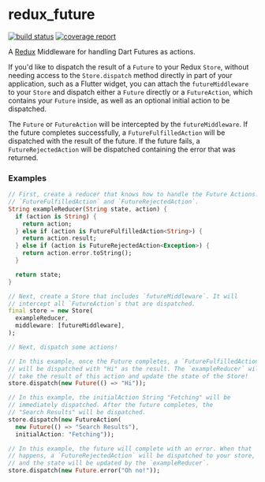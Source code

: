 # redux_future

[![build status](https://gitlab.com/brianegan/redux_future/badges/master/build.svg)](https://gitlab.com/brianegan/redux_future/commits/master)  [![coverage report](https://gitlab.com/brianegan/redux_future/badges/master/coverage.svg)](https://brianegan.gitlab.io/redux_future/coverage/)

A [Redux](https://pub.dartlang.org/packages/redux) Middleware for handling Dart Futures as actions. 

If you'd like to dispatch the result of a `Future` to your Redux `Store`, without needing access to the `Store.dispatch` method directly in part of your application, such as a Flutter widget, you can attach the `futureMiddleware` to your `Store` and dispatch either a `Future` directly or a `FutureAction`, which contains your `Future` inside, as well as an optional initial action to be dispatched.
 
The `Future` or `FutureAction` will be intercepted by the `futureMiddleware`. If the future completes successfully, a `FutureFulfilledAction` will be dispatched with the result of the future. If the future fails, a `FutureRejectedAction` will be dispatched containing the error that was returned.

### Examples

```dart
// First, create a reducer that knows how to handle the Future Actions:
// `FutureFulfilledAction` and `FutureRejectedAction`.
String exampleReducer(String state, action) {
  if (action is String) {
    return action;
  } else if (action is FutureFulfilledAction<String>) {
    return action.result;
  } else if (action is FutureRejectedAction<Exception>) {
    return action.error.toString();
  }

  return state;
}

// Next, create a Store that includes `futureMiddleware`. It will
// intercept all `FutureAction`s that are dispatched.
final store = new Store(
  exampleReducer,
  middleware: [futureMiddleware],
);

// Next, dispatch some actions!

// In this example, once the Future completes, a `FutureFulfilledAction`
// will be dispatched with "Hi" as the result. The `exampleReducer` will
// take the result of this action and update the state of the Store!
store.dispatch(new Future(() => "Hi"));

// In this example, the initialAction String "Fetching" will be
// immediately dispatched. After the future completes, the
// "Search Results" will be dispatched.
store.dispatch(new FutureAction(
  new Future(() => "Search Results"),
  initialAction: "Fetching"));

// In this example, the future will complete with an error. When that
// happens, a `FutureRejectedAction` will be dispatched to your store,
// and the state will be updated by the `exampleReducer`.
store.dispatch(new Future.error("Oh no!"));
```
